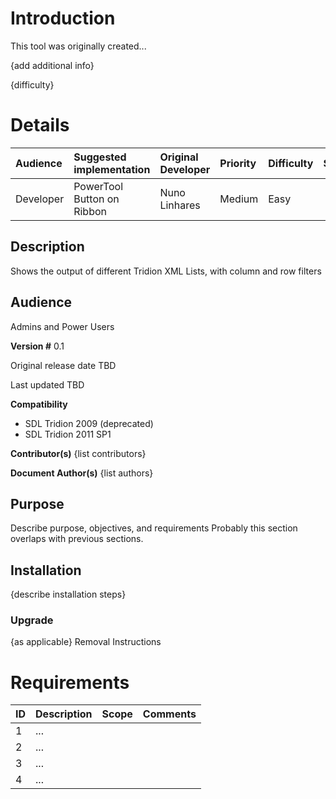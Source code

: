 # Introduction #
This tool was originally created...

{add additional info}

{difficulty}

# Details #

|Audience|Suggested implementation|Original Developer|Priority|Difficulty|Status|Notes|
|:-------|:-----------------------|:-----------------|:-------|:---------|:-----|:----|
|Developer|PowerTool Button on Ribbon|Nuno Linhares     |Medium  |Easy      |      |     |

## Description ##
Shows the output of different Tridion XML Lists, with column and row filters

## Audience ##
Admins and Power Users


**Version #**
0.1

Original release date
TBD

Last updated
TBD

**Compatibility**
  * SDL Tridion 2009 (deprecated)
  * SDL Tridion 2011 SP1

**Contributor(s)**
{list contributors}

**Document Author(s)**
{list authors}

## Purpose ##
Describe purpose, objectives, and requirements
Probably this section overlaps with previous sections.

## Installation ##
{describe installation steps}

### Upgrade ###
{as applicable}
Removal Instructions

# Requirements #
| ID | Description | Scope | Comments |
|:---|:------------|:------|:---------|
| 1  | ...         |       |          |
| 2  | ...         |       |          |
| 3  | ...         |       |          |
| 4  | ...         |       |          |